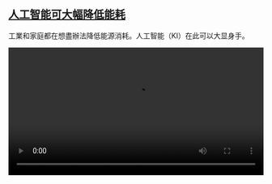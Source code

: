 <!--1673167623000-->
[人工智能可大幅降低能耗](https://www.dw.com/zh/%E4%BA%BA%E5%B7%A5%E6%99%BA%E8%83%BD%E5%8F%AF%E5%A4%A7%E5%B9%85%E9%99%8D%E4%BD%8E%E8%83%BD%E8%80%97/a-64034574)
------

<p>工業和家庭都在想盡辦法降低能源消耗。人工智能（KI）在此可以大显身手。</small></p><video src="https://tvdownloaddw-a.akamaihd.net/dwtv_video/flv/vdt_zh/2022/bchi221208_001_energie_01r_AVC_1280x720.mp4" controls style="width:100%"></video>
